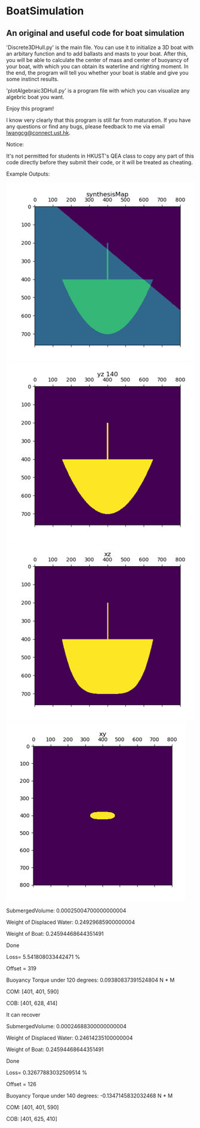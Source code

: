 # BoatSimulation
An original and useful code for boat simulation
---

'Discrete3DHull.py' is the main file. You can use it to initialize a 3D boat with an arbitary function and to add ballasts and masts to your boat. After this, you will be able to calculate the center of mass and center of buoyancy of your boat, with which you can obtain its waterline and righting moment. In the end, the program will tell you whether your boat is stable and give you some instinct results.


'plotAlgebraic3DHull.py' is a program file with which you can visualize any algebric boat you want.


Enjoy this program! 


I know very clearly that this program is still far from maturation. If you have any questions or find any bugs, please feedback to me via email lwangcg@connect.ust.hk.


Notice:

It's not permitted for students in HKUST's QEA class to copy any part of this code directly before they submit their code, or it will be treated as cheating.

Example Outputs:

![image](https://github.com/NoOneUST/BoatSimulation/blob/master/images/1.png)
![image](https://github.com/NoOneUST/BoatSimulation/blob/master/images/2.png)
![image](https://github.com/NoOneUST/BoatSimulation/blob/master/images/3.png)
![image](https://github.com/NoOneUST/BoatSimulation/blob/master/images/4.png)


SubmergedVolume:  0.00025004700000000004

Weight of Displaced Water:  0.24929685900000004

Weight of Boat:  0.24594468644351491

Done 

Loss=  5.541808033442471 % 

Offset =  319

Buoyancy Torque under  120  degrees:  0.09380837391524804  N * M

COM:  [401, 401, 590]

COB:  [401, 628, 414]

It can recover


SubmergedVolume:  0.00024688300000000004

Weight of Displaced Water:  0.24614235100000004

Weight of Boat:  0.24594468644351491

Done 

Loss=  0.32677883032509514 % 

Offset =  126

Buoyancy Torque under  140  degrees:  -0.1347145832032468  N * M

COM:  [401, 401, 590]

COB:  [401, 625, 410]
